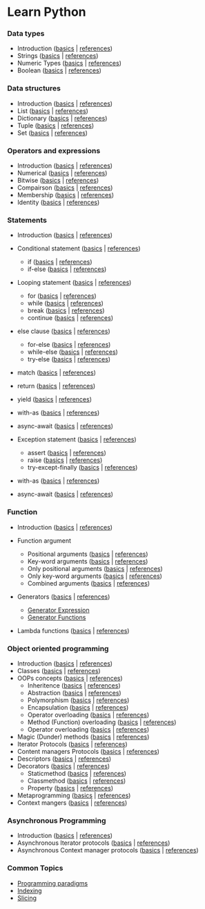 # Learn Python


### Data types 

- Introduction ([basics](basic/data-types/README.md) | [references](references/data-types/README.md))
- Strings ([basics](basic/data-types/strings.md) | [references](references/data-types/101-strings/README.md))
- Numeric Types ([basics](basic/data-types/numerics.md) | [references](references/data-types/102-numerics/README.md))
- Boolean ([basics](basic/data-types/boolean.md) | [references](references/data-types/boolean/README.md))
<!-- - [Complex](https://) -->

### Data structures

- Introduction ([basics](basic/data-structures/README.md) | [references](references/data-structures/README.md))
- List ([basics](basic/data-structures/list.md) | [references](references/data-structures/101-list/README.md))
- Dictionary ([basics](basic/data-structures/dictionary.md) | [references](references/data-structures/103-dictionary/README.md))
- Tuple ([basics](basic/data-structures/tuples.md) | [references](references/data-structures/102-tuple/README.md))
- Set ([basics](basic/data-structures/set.md) | [references](references/data-structures/104-set/README.md))

### Operators and expressions

- Introduction ([basics](basic/operations/set.md) | [references](references/operators-operations/README.md))
- Numerical ([basics](basic/operators-operations/numerical.md) | [references](references/operators-operations/numerical.md))
- Bitwise ([basics](basic/operators-operations/identidy.md) | [references](references/operators-operations/identity.md))
- Compairson ([basics](basic/operators-operations/conditional.md) | [references](references/operators-operations/comparison-operator.md))
- Membership ([basics](basic/operators-operations/membership.md) | [references](references/operators-operations/membership-operator.md))
- Identity ([basics](basic/operators-operations/identity.md) | [references](references/operators-operations/identity-operator.md))

### Statements

- Introduction ([basics](basic/operations/set.md) | [references](references/operators-operations/README.md))
- Conditional statement ([basics](basic/statements/conditional-statement.md) | [references](references/statements/conditional-statement.md))
    - if ([basics](basic/statements/conditional.md) | [references](references/statements/101-if.md))
    - if-else ([basics](basic/statements/101-if.md#ifelse-statement) | [references](references/statements/101-if.md))
- Looping statement ([basics](basic/statements/conditional.md) | [references](references/statements/conditional.md))
    - for ([basics](basic/statements/conditional.md) | [references](references/statements/102-for/README.md))
    - while ([basics](basic/statements/conditional.md) | [references](references/statements/conditional.md))
    - break ([basics](basic/statements/conditional.md) | [references](references/statements/conditional.md))
    - continue ([basics](basic/statements/conditional.md) | [references](references/statements/conditional.md))
- else clause ([basics](basic/statements/conditional.md) | [references](references/statements/conditional.md))
    - for-else ([basics](basic/statements/conditional.md) | [references](references/statements/conditional.md))
    - while-else ([basics](basic/statements/conditional.md) | [references](references/statements/conditional.md))
    - try-else ([basics](basic/statements/conditional.md) | [references](references/statements/conditional.md))

- match ([basics](basic/statements/conditional.md) | [references](references/statements/conditional.md))
- return ([basics](basic/statements/conditional.md) | [references](references/statements/conditional.md))
- yield ([basics](basic/statements/conditional.md) | [references](references/statements/conditional.md))
- with-as ([basics](basic/statements/conditional.md) | [references](references/statements/conditional.md))
- async-await ([basics](basic/statements/conditional.md) | [references](references/statements/conditional.md))

- Exception statement ([basics](basic/statements/conditional.md) | [references](references/statements/conditional.md))
    - assert ([basics](basic/statements/conditional.md) | [references](references/statements/conditional.md))
    - raise ([basics](basic/statements/conditional.md) | [references](references/statements/conditional.md))
    - try-except-finally ([basics](basic/statements/conditional.md) | [references](references/statements/conditional.md))

- with-as ([basics](basic/statements/conditional.md) | [references](references/statements/conditional.md))
- async-await ([basics](basic/statements/conditional.md) | [references](references/statements/conditional.md))


### Function

- Introduction ([basics](basic/statements/conditional.md) | [references](references/statements/conditional.md))
- Function argument 
    - Positional arguments ([basics](basic/statements/conditional.md) | [references](references/statements/conditional.md))
    - Key-word arguments ([basics](basic/statements/conditional.md) | [references](references/statements/conditional.md))
    - Only positional arguments ([basics](basic/statements/conditional.md) | [references](references/statements/conditional.md))
    - Only key-word arguments ([basics](basic/statements/conditional.md) | [references](references/statements/conditional.md))
    - Combined arguments ([basics](basic/statements/conditional.md) | [references](references/statements/conditional.md))


- Generators ([basics](basic/statements/conditional.md) | [references](references/statements/conditional.md))
    - [Generator Expression](https://)
    - [Generator Functions](https://)

- Lambda functions ([basics](basic/statements/conditional.md) | [references](references/statements/conditional.md))



### Object oriented programming

- Introduction ([basics](basic/statements/conditional.md) | [references](references/statements/conditional.md))
- Classes ([basics](basic/statements/conditional.md) | [references](references/statements/conditional.md))
- OOPs concepts ([basics](basic/statements/conditional.md) | [references](references/statements/conditional.md))
    - Inheritence ([basics](basic/statements/conditional.md) | [references](references/statements/conditional.md))
    - Abstraction ([basics](basic/statements/conditional.md) | [references](references/statements/conditional.md))
    - Polymorphism ([basics](basic/statements/conditional.md) | [references](references/statements/conditional.md))
    - Encapsulation ([basics](basic/statements/conditional.md) | [references](references/statements/conditional.md))
    - Operator overloading ([basics](basic/statements/conditional.md) | [references](references/statements/conditional.md))
    - Method (Function) overloading ([basics](basic/statements/conditional.md) | [references](references/statements/conditional.md))
    - Operator overloading ([basics](basic/statements/conditional.md) | [references](references/statements/conditional.md))
- Magic (Dunder) methods ([basics](basic/statements/conditional.md) | [references](references/statements/conditional.md))
- Iterator Protocols ([basics](basic/statements/conditional.md) | [references](references/statements/conditional.md))
- Content managers Protocols ([basics](basic/statements/conditional.md) | [references](references/statements/conditional.md))
- Descriptors ([basics](basic/statements/conditional.md) | [references](references/statements/conditional.md))
- Decorators ([basics](basic/statements/conditional.md) | [references](references/statements/conditional.md))
    - Staticmethod ([basics](basic/statements/conditional.md) | [references](references/statements/conditional.md))
    - Classmethod ([basics](basic/statements/conditional.md) | [references](references/statements/conditional.md))
    - Property ([basics](basic/statements/conditional.md) | [references](references/statements/conditional.md))
- Metaprogramming ([basics](basic/statements/conditional.md) | [references](references/statements/conditional.md))
- Context mangers ([basics](basic/statements/conditional.md) | [references](references/statements/conditional.md))



### Asynchronous Programming

- Introduction ([basics](basic/statements/conditional.md) | [references](references/statements/conditional.md))
- Asynchronous Iterator protocols ([basics](basic/statements/conditional.md) | [references](references/statements/conditional.md))
- Asynchronous Context manager protocols ([basics](basic/statements/conditional.md) | [references](references/statements/conditional.md))



### Common Topics

- [Programming paradigms](programming-paradigms.md)
- [Indexing](/docs/ArtOfPython/references/topics/indexing.md)
- [Slicing](/docs/ArtOfPython/references/topics/slicing.md)
